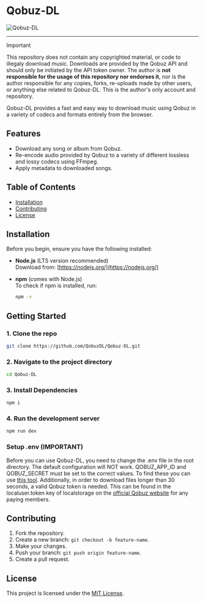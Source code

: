 # Qobuz-DL
![Qobuz-DL](https://github.com/user-attachments/assets/45896382-1764-4339-824a-b31f32991480)

---

> [!IMPORTANT]
> This repository does not contain any copyrighted material, or code to illegaly download music. Downloads are provided by the Qobuz API and should only be initiated by the API token owner. The author is **not responsible for the usage of this repository nor endorses it**, nor is the author responsible for any copies, forks, re-uploads made by other users, or anything else related to Qobuz-DL. This is the author's only account and repository.

Qobuz-DL provides a fast and easy way to download music using Qobuz in a variety of codecs and formats entirely from the browser.

## Features
- Download any song or album from Qobuz.
- Re-encode audio provided by Qobuz to a variety of different lossless and lossy codecs using FFmpeg.
- Apply metadata to downloaded songs.

## Table of Contents
- [Installation](#installation)
- [Contributing](#contributing)
- [License](#license)


## Installation

Before you begin, ensure you have the following installed:

- **Node.js** (LTS version recommended)  
  Download from: [https://nodejs.org/](https://nodejs.org/)

- **npm** (comes with Node.js)  
  To check if npm is installed, run:  
  ```bash
  npm -v
    ```

## Getting Started

### 1. Clone the repo
```bash
git clone https://github.com/QobuzDL/Qobuz-DL.git
```

### 2. Navigate to the project directory
```bash
cd Qobuz-DL
```
### 3. Install Dependencies
```bash
npm i
```
### 4. Run the development server
```bash
npm run dev
```

### Setup .env (IMPORTANT)
Before you can use Qobuz-DL, you need to change the .env file in the root directory. The default configuration will NOT work. QOBUZ_APP_ID and QOBUZ_SECRET must be set to the correct values. To find these you can use [this tool](https://github.com/QobuzDL/Qobuz-AppID-Secret-Tool).
Additionally, in order to download files longer than 30 seconds, a valid Qobuz token is needed. This can be found in the localuser.token key of localstorage on the [official Qobuz website](https://play.qobuz.com/) for any paying members.

## Contributing
1. Fork the repository.
2. Create a new branch: `git checkout -b feature-name`.
3. Make your changes.
4. Push your branch: `git push origin feature-name`.
5. Create a pull request.


## License
This project is licensed under the [MIT License](LICENSE).
